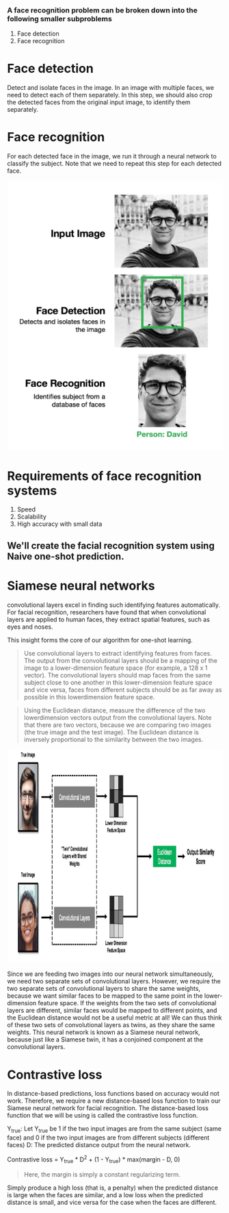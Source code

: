 ### A face recognition problem can be broken down into the following smaller subproblems

1. Face detection
2. Face recognition

# Face detection

Detect and isolate faces in the image. In an image with multiple faces, we need to detect each of them separately. In
this step, we should also crop the detected faces from the original input image, to identify them separately.

# Face recognition

For each detected face in the image, we run it through a neural network to classify the subject. Note that we need to
repeat this step for each detected face.

![face detection vs face recognition](images/face_detection_vs_face_recognition.png)

# Requirements of face recognition systems

1. Speed
2. Scalability
3. High accuracy with small data

## We'll create the facial recognition system using Naive one-shot prediction.

# Siamese neural networks

convolutional layers excel in finding such identifying features automatically. For facial recognition, researchers have
found that when convolutional layers are applied to human faces, they extract spatial features, such as eyes and noses.

This insight forms the core of our algorithm for one-shot learning.
> Use convolutional layers to extract identifying features from faces. The output from the convolutional layers should be a mapping of the image to a lower-dimension feature space (for example, a 128 x 1 vector). The convolutional layers should map faces from the same subject close to one another in this lower-dimension feature space and vice versa, faces from different subjects should be as far away as possible in this lowerdimension feature space.

> Using the Euclidean distance, measure the difference of the two lowerdimension vectors output from the convolutional layers. Note that there are two vectors, because we are comparing two images (the true image and the test image). The Euclidean distance is inversely proportional to the similarity between the two images.

![Siamese neural networks](images/Siamese_neural_network.png)

Since we are feeding two images into our neural network simultaneously, we need two separate sets of convolutional
layers. However, we require the two separate sets of convolutional layers to share the same weights, because we want
similar faces to be mapped to the same point in the lower-dimension feature space. If the weights from the two sets of
convolutional layers are different, similar faces would be mapped to different points, and the Euclidean distance would
not be a useful metric at all!
We can thus think of these two sets of convolutional layers as twins, as they share the same weights. This neural
network is known as a Siamese neural network, because just like a Siamese twin, it has a conjoined component at the
convolutional layers.

# Contrastive loss

In distance-based predictions, loss functions based on accuracy would not work. Therefore, we require a new
distance-based loss function to train our Siamese neural network for facial recognition. The distance-based loss
function that we will be using is called the contrastive loss function.

Y<sub>true</sub>: Let Y<sub>true</sub> be 1 if the two input images are from the same subject (same face) and 0 if the
two input images are from different subjects (different faces)
D: The predicted distance output from the neural network.

Contrastive loss = Y<sub>true</sub> * D<sup>2</sup> + (1 - Y<sub>true</sub>) * max(margin - D, 0)

> Here, the margin is simply a constant regularizing term.

Simply produce a high loss (that is, a penalty) when the predicted distance is large when the faces are similar, and a
low loss when the predicted distance is small, and vice versa for the case when the faces are different.